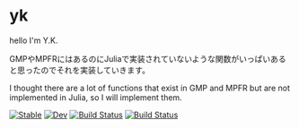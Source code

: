 # yk

hello I'm Y.K.

GMPやMPFRにはあるのにJuliaで実装されていないような関数がいっぱいあると思ったのでそれを実装していきます。

I thought there are a lot of functions that exist in GMP and MPFR but are not implemented in Julia, so I will implement them.


[![Stable](https://img.shields.io/badge/docs-stable-blue.svg)](https://YuttariKanata.github.io/yk.jl/stable/)
[![Dev](https://img.shields.io/badge/docs-dev-blue.svg)](https://YuttariKanata.github.io/yk.jl/dev/)
[![Build Status](https://github.com/YuttariKanata/yk.jl/actions/workflows/CI.yml/badge.svg?branch=master)](https://github.com/YuttariKanata/yk.jl/actions/workflows/CI.yml?query=branch%3Amaster)
[![Build Status](https://app.travis-ci.com/YuttariKanata/yk.jl.svg?branch=master)](https://app.travis-ci.com/YuttariKanata/yk.jl)
